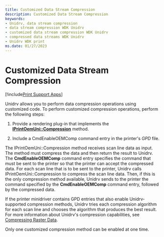 ```yaml
---
title: Customized Data Stream Compression
description: Customized Data Stream Compression
keywords:
- Unidrv, data stream compression
- data stream compression WDK Unidrv
- customized data stream compression WDK Unidrv
- compressed data streams WDK Unidrv
- Unidrv WDK print
ms.date: 01/27/2023
---
```


# Customized Data Stream Compression

[!include[Print Support Apps](../includes/print-support-apps.md)]

Unidrv allows you to perform data compression operations using customized code. To perform customized compression operations, perform the following steps:

1. Provide a rendering plug-in that implements the [**IPrintOemUni::Compression**](/windows-hardware/drivers/ddi/prcomoem/nf-prcomoem-iprintoemuni-compression) method.

1. Include a CmdEnableOEMComp command entry in the printer's *GPD* file.

The IPrintOemUni::Compression method receives scan line data as input. The method must compress the data and then return the result to Unidrv. The **CmdEnableOEMComp** command entry specifies the command that must be sent to the printer so that the printer can accept the compressed data. For each scan line that is to be sent to the printer, Unidrv calls IPrintOemUni::Compression to compress the scan line data. Then, if this is the only compression method available, Unidrv sends to the printer the command specified by the **CmdEnableOEMComp** command entry, followed by the compressed data.

If the printer minidriver contains GPD entries that also enable Unidrv-supported compression methods, Unidrv tries each compression algorithm for each scan line and chooses the algorithm that produces the best result. For more information about Unidrv's compression capabilities, see [Compressing Raster Data](compressing-raster-data.md).

Only one customized compression method can be enabled at one time.
